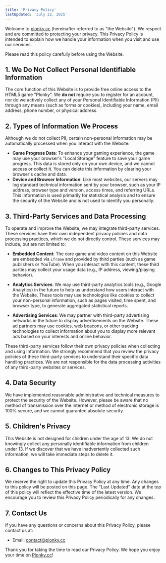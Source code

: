 ```yaml
---
title: 'Privacy Policy'
lastUpdated: 'July 22, 2025'
---
```


Welcome to [plonky.cc](/) (hereinafter referred to as "the Website"). We respect and are committed to protecting your privacy. This Privacy Policy is intended to explain how we handle your information when you visit and use our services.

Please read this policy carefully before using the Website.

## 1. We Do Not Collect Personal Identifiable Information

The core function of this Website is to provide free online access to the HTML5 game "Plonky". We **do not** require you to register for an account, nor do we actively collect any of your Personal Identifiable Information (PII) through any means (such as forms or cookies), including your name, email address, phone number, or physical address.

## 2. Types of Information We Process

Although we do not collect PII, certain non-personal information may be automatically processed when you interact with the Website:

- **Game Progress Data**: To enhance your gaming experience, the game may use your browser's "Local Storage" feature to save your game progress. This data is stored only on your own device, and we cannot access or collect it. You can delete this information by clearing your browser's cache and data.
- **Device and Browser Information**: Like most websites, our servers may log standard technical information sent by your browser, such as your IP address, browser type and version, access times, and referring URLs. This information is used primarily for statistical analysis and to ensure the security of the Website and is not used to identify you personally.

## 3. Third-Party Services and Data Processing

To operate and improve the Website, we may integrate third-party services. These services have their own independent privacy policies and data processing practices, which we do not directly control. These services may include, but are not limited to:

- **Embedded Content**: The core game and video content on this Website are embedded via `iframe` and provided by third parties (such as game publishers or YouTube). When you interact with this content, these third parties may collect your usage data (e.g., IP address, viewing/playing behavior).

- **Analytics Services**: We may use third-party analytics tools (e.g., Google Analytics) in the future to help us understand how users interact with the Website. These tools may use technologies like cookies to collect your non-personal information, such as pages visited, time spent, and browser type, to generate aggregated statistical reports.

- **Advertising Services**: We may partner with third-party advertising networks in the future to display advertisements on the Website. These ad partners may use cookies, web beacons, or other tracking technologies to collect information about you to display more relevant ads based on your interests and online behavior.

These third-party services follow their own privacy policies when collecting and using information. We strongly recommend that you review the privacy policies of these third-party services to understand their specific data handling practices. We are not responsible for the data processing activities of any third-party websites or services.

## 4. Data Security

We have implemented reasonable administrative and technical measures to protect the security of the Website. However, please be aware that no method of transmission over the Internet or method of electronic storage is 100% secure, and we cannot guarantee absolute security.

## 5. Children's Privacy

This Website is not designed for children under the age of 13. We do not knowingly collect any personally identifiable information from children under 13. If we discover that we have inadvertently collected such information, we will take immediate steps to delete it.

## 6. Changes to This Privacy Policy

We reserve the right to update this Privacy Policy at any time. Any changes to this policy will be posted on this page. The "Last Updated" date at the top of this policy will reflect the effective time of the latest version. We encourage you to review this Privacy Policy periodically for any changes.

## 7. Contact Us

If you have any questions or concerns about this Privacy Policy, please contact us at:

- Email: [contact@plonky.cc](mailto:contact@plonky.cc)

Thank you for taking the time to read our Privacy Policy. We hope you enjoy your time on [Plonky.cc](/)! 